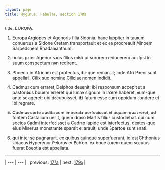 ```yaml
---
layout: page
title: Hyginus, Fabulae, section 178a
---
```


title. EUROPA.



1. Europa Argiopes et Agenoris filia Sidonia. hanc Iuppiter in taurum conuersus a Sidone Cretam transportauit et ex ea procreauit Minoem Sarpedonem Rhadamanthum.



2. huius pater Agenor suos filios misit ut sororem reducerent aut ipsi in suum conspectum non redirent.



3. Phoenix in Africam est profectus, ibi-que remansit; inde Afri Poeni sunt appellati. Cilix suo nomine Ciliciae nomen indidit.



4. Cadmus cum erraret, Delphos deuenit; ibi responsum accepit ut a pastoribus bouem emeret qui lunae signum in latere haberet, eum-que ante se ageret; ubi decubuisset, ibi fatum esse eum oppidum condere et ibi regnare.



5. Cadmus sorte audita cum imperata perfecisset et aquam quaereret, ad fontem Castalium uenit, quem draco Martis filius custodiebat. qui cum socios Cadmi interfecisset a Cadmo lapide est interfectus, dentes-que eius Minerua monstrante sparsit et arauit, unde Spartoe sunt enati.



6. qui inter se pugnarunt. ex quibus quinque superfuerunt, id est Chthonius Udaeus Hyperenor Pelorus et Echion. ex boue autem quem secutus fuerat Boeotia est appellata.



---

| --- | --- |
| previous: [177a](../177a/) | next: [179a](../179a/) |